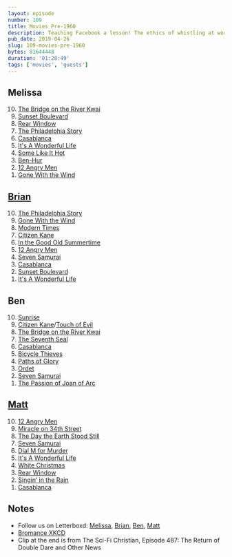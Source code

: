 ```yaml
---
layout: episode
number: 109
title: Movies Pre-1960
description: Teaching Facebook a lesson! The ethics of whistling at work! The moon landing! Oh, and our favorite movies released before 1960. Just some of the topics Brian and Melissa discuss with Matt Anderson and Ben De Bono, hosts of The Sci-Fi Christian podcast.
pub_date: 2019-04-26
slug: 109-movies-pre-1960
bytes: 81644448
duration: '01:28:49'
tags: ['movies', 'guests']
---
```


<h2>Melissa</h2>
<ol reversed>
<li><a href="https://letterboxd.com/film/the-bridge-on-the-river-kwai/">The Bridge on the River Kwai</a></li>
<li><a href="https://letterboxd.com/film/sunset-boulevard/">Sunset Boulevard</a></li>
<li><a href="https://letterboxd.com/film/rear-window/">Rear Window</a></li>
<li><a href="https://letterboxd.com/film/the-philadelphia-story/">The Philadelphia Story</a></li>
<li><a href="https://letterboxd.com/film/casablanca/">Casablanca</a></li>
<li><a href="https://letterboxd.com/film/its-a-wonderful-life/">It's A Wonderful Life</a></li>
<li><a href="https://letterboxd.com/film/some-like-it-hot/">Some Like It Hot</a></li>
<li><a href="https://letterboxd.com/film/ben-hur-1959/">Ben-Hur</a></li>
<li><a href="https://letterboxd.com/film/12-angry-men/">12 Angry Men</a></li>
<li><a href="https://letterboxd.com/film/gone-with-the-wind/">Gone With the Wind</a></li>
</ol>

<h2><a href="https://letterboxd.com/bkoser/list/top-ten-pre-1960/">Brian</a></h2>
<ol reversed>
<li><a href="https://letterboxd.com/film/the-philadelphia-story/">The Philadelphia Story</a></li>
<li><a href="https://letterboxd.com/film/gone-with-the-wind/">Gone With the Wind</a></li>
<li><a href="https://letterboxd.com/film/modern-times/">Modern Times</a></li>
<li><a href="https://letterboxd.com/film/citizen-kane/">Citizen Kane</a></li>
<li><a href="https://letterboxd.com/film/in-the-good-old-summertime/">In the Good Old Summertime</a></li>
<li><a href="https://letterboxd.com/film/12-angry-men/">12 Angry Men</a></li>
<li><a href="https://letterboxd.com/film/seven-samurai/">Seven Samurai</a></li>
<li><a href="https://letterboxd.com/film/casablanca/">Casablanca</a></li>
<li><a href="https://letterboxd.com/film/sunset-boulevard/">Sunset Boulevard</a></li>
<li><a href="https://letterboxd.com/film/its-a-wonderful-life/">It's A Wonderful Life</a></li>
</ol>

<h2>Ben</h2>
<ol reversed>
<li><a href="https://letterboxd.com/film/sunrise-a-song-of-two-humans/">Sunrise</a></li>
<li><a href="https://letterboxd.com/film/citizen-kane/">Citizen Kane</a>/<a href="https://letterboxd.com/film/touch-of-evil/">Touch of Evil</a></li>
<li><a href="https://letterboxd.com/film/the-bridge-on-the-river-kwai/">The Bridge on the River Kwai</a></li>
<li><a href="https://letterboxd.com/film/the-seventh-seal/">The Seventh Seal</a></li>
<li><a href="https://letterboxd.com/film/casablanca/">Casablanca</a></li>
<li><a href="https://letterboxd.com/film/bicycle-thieves/">Bicycle Thieves</a></li>
<li><a href="https://letterboxd.com/film/paths-of-glory/">Paths of Glory</a></li>
<li><a href="https://letterboxd.com/film/ordet/">Ordet</a></li>
<li><a href="https://letterboxd.com/film/seven-samurai/">Seven Samurai</a></li>
<li><a href="https://letterboxd.com/film/the-passion-of-joan-of-arc/">The Passion of Joan of Arc</a></li>
</ol>

<h2><a href="https://letterboxd.com/manderson555/list/top-12-favorite-movies-released-prior-to/">Matt</a></h2>
<ol reversed>
<li><a href="https://letterboxd.com/film/12-angry-men/">12 Angry Men</a></li>
<li><a href="https://letterboxd.com/film/miracle-on-34th-street/">Miracle on 34th Street</a></li>
<li><a href="https://letterboxd.com/film/the-day-the-earth-stood-still/">The Day the Earth Stood Still</a></li>
<li><a href="https://letterboxd.com/film/seven-samurai/">Seven Samurai</a></li>
<li><a href="https://letterboxd.com/film/dial-m-for-murder/">Dial M for Murder</a></li>
<li><a href="https://letterboxd.com/film/its-a-wonderful-life/">It's A Wonderful Life</a></li>
<li><a href="https://letterboxd.com/film/white-christmas/">White Christmas</a></li>
<li><a href="https://letterboxd.com/film/rear-window/">Rear Window</a></li>
<li><a href="https://letterboxd.com/film/singin-in-the-rain/">Singin’ in the Rain</a></li>
<li><a href="https://letterboxd.com/film/casablanca/">Casablanca</a></li>
</ol>

<h2>Notes</h2>
<ul>
<li>Follow us on Letterboxd: <a href="https://letterboxd.com/mkoser/">Melissa</a>, <a href="https://letterboxd.com/bkoser/">Brian</a>, <a href="https://letterboxd.com/bendebono/">Ben</a>, <a href="https://letterboxd.com/manderson555/">Matt</a></li>
<li><a href="https://xkcd.com/1485/">Bromance XKCD</a></li>
<li>Clip at the end is from The Sci-Fi Christian, Episode 487: The Return of Double Dare and Other News</li>
</ul>